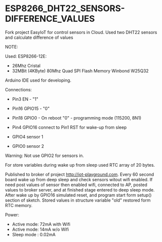# ESP8266_DHT22_SENSORS-DIFFERENCE_VALUES
Fork project EasyIoT for control sensors in Cloud. Used two DHT22 sensors and calculate difference of values

NOTE:

Used:
 ESP8266-12E:
 - 26Mhz Cristal
 - 32MBit (4KByte) 80Mhz Quad SPI Flash Memory Winbond W25Q32
 
Arduino IDE used for developing. 
 

Connections:
- Pin3  EN - "1"
- Pin16 GPIO15 - "0"
- Pin18 GPIO0 - On reboot "0" - programming mode (115200, 8N1)
- Pin4  GPIO16 connect to Pin1 RST for wake-up from sleep

- GPIO4 sensor 1
- GPIO0 sensor 2


Warning: Not use GPIO2 for sensors in.

For store variables during wake up from sleep used RTC array of 20 bytes.

Published to broker of project http://iot-playground.com.
Every 60 second board wake up from deep sleep and check sensors witout wifi enabled. If need post values of sensor then enabled wifi, connected to AP, posted values to broker server, and at finished stage entered to deep sleep mode.
After wake up by GPIO16 simulated reset, and program start form setup() section of sketch. Stored values in structure variable "old" restored form RTC memory.


Power:
- Active mode: 72mA with Wifi
- Active mode: 14mA w/o Wifi
- Sleep mode :  0.02mA




